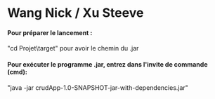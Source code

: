 # Wang Nick / Xu Steeve

#### Pour préparer le lancement :

"cd Projet\target" pour avoir le chemin du .jar

#### Pour exécuter le programme .jar, entrez dans l'invite de commande (cmd): 

"java -jar crudApp-1.0-SNAPSHOT-jar-with-dependencies.jar"
